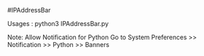 

#IPAddressBar

Usages :
python3 IPAddressBar.py

Note: Allow Notification for Python
 Go to System Preferences >> Notification >> Python >> Banners 
